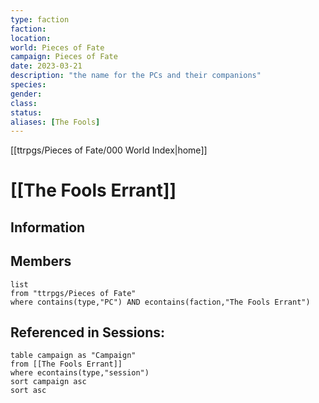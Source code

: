 ```yaml
---
type: faction
faction: 
location: 
world: Pieces of Fate
campaign: Pieces of Fate
date: 2023-03-21
description: "the name for the PCs and their companions"
species: 
gender: 
class: 
status:
aliases: [The Fools]
---
```

[[ttrpgs/Pieces of Fate/000 World Index|home]]
# [[The Fools Errant]]

## Information

## Members
```dataview
list
from "ttrpgs/Pieces of Fate"
where contains(type,"PC") AND econtains(faction,"The Fools Errant")
```

## Referenced in Sessions:

```dataview
table campaign as "Campaign"
from [[The Fools Errant]]
where econtains(type,"session")
sort campaign asc
sort asc
```